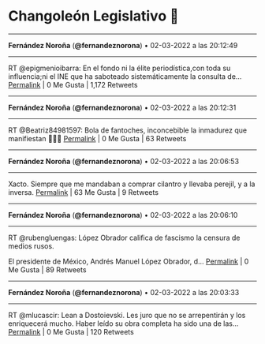 # Changoleón Legislativo 🙈
*****
**Fernández Noroña** (**@fernandeznorona**) • 02-03-2022 a las 20:12:49
*****
RT @epigmenioibarra: En el fondo ni la élite periodística,con toda su influencia;ni el INE que ha saboteado sistemáticamente la consulta de…
[Permalink](https://twitter.com/fernandeznorona/status/1499236326343852033) | 0 Me Gusta | 1,172 Retweets
*****
**Fernández Noroña** (**@fernandeznorona**) • 02-03-2022 a las 20:12:31
*****
RT @Beatriz84981597: Bola de fantoches, inconcebible la inmadurez que manifiestan 🤦🏻‍♀️
[Permalink](https://twitter.com/fernandeznorona/status/1499236250980700169) | 0 Me Gusta | 63 Retweets
*****
**Fernández Noroña** (**@fernandeznorona**) • 02-03-2022 a las 20:06:53
*****
Xacto. Siempre que me mandaban a comprar cilantro y llevaba perejil, y a la inversa.
[Permalink](https://twitter.com/fernandeznorona/status/1499234834132123649) | 63 Me Gusta | 9 Retweets
*****
**Fernández Noroña** (**@fernandeznorona**) • 02-03-2022 a las 20:06:10
*****
RT @rubengluengas: López Obrador califica de fascismo la censura de medios rusos. 


El presidente de México, Andrés Manuel López Obrador, d…
[Permalink](https://twitter.com/fernandeznorona/status/1499234653106061312) | 0 Me Gusta | 89 Retweets
*****
**Fernández Noroña** (**@fernandeznorona**) • 02-03-2022 a las 20:03:33
*****
RT @mlucascir: Lean a Dostoievski. Les juro que no se arrepentirán y los enriquecerá mucho. Haber leído su obra completa ha sido una de las…
[Permalink](https://twitter.com/fernandeznorona/status/1499233994285670403) | 0 Me Gusta | 120 Retweets